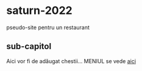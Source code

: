 # saturn-2022

pseudo-site pentru un restaurant

## sub-capitol

Aici vor fi de adăugat chestii...
MENIUL se vede [aici](./meniu.md)

